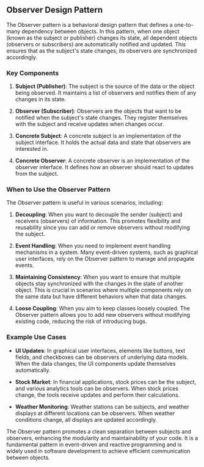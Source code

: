 ## Observer Design Pattern

The Observer pattern is a behavioral design pattern that defines a one-to-many dependency between objects. In this pattern, when one object (known as the subject or publisher) changes its state, all dependent objects (observers or subscribers) are automatically notified and updated. This ensures that as the subject's state changes, its observers are synchronized accordingly.

### Key Components

1. **Subject (Publisher)**: The subject is the source of the data or the object being observed. It maintains a list of observers and notifies them of any changes in its state.

2. **Observer (Subscriber)**: Observers are the objects that want to be notified when the subject's state changes. They register themselves with the subject and receive updates when changes occur.

3. **Concrete Subject**: A concrete subject is an implementation of the subject interface. It holds the actual data and state that observers are interested in.

4. **Concrete Observer**: A concrete observer is an implementation of the observer interface. It defines how an observer should react to updates from the subject.

### When to Use the Observer Pattern

The Observer pattern is useful in various scenarios, including:

1. **Decoupling**: When you want to decouple the sender (subject) and receivers (observers) of information. This promotes flexibility and reusability since you can add or remove observers without modifying the subject.

2. **Event Handling**: When you need to implement event handling mechanisms in a system. Many event-driven systems, such as graphical user interfaces, rely on the Observer pattern to manage and propagate events.

3. **Maintaining Consistency**: When you want to ensure that multiple objects stay synchronized with the changes in the state of another object. This is crucial in scenarios where multiple components rely on the same data but have different behaviors when that data changes.

4. **Loose Coupling**: When you aim to keep classes loosely coupled. The Observer pattern allows you to add new observers without modifying existing code, reducing the risk of introducing bugs.

### Example Use Cases

- **UI Updates**: In graphical user interfaces, elements like buttons, text fields, and checkboxes can be observers of underlying data models. When the data changes, the UI components update themselves automatically.

- **Stock Market**: In financial applications, stock prices can be the subject, and various analytics tools can be observers. When stock prices change, the tools receive updates and perform their calculations.

- **Weather Monitoring**: Weather stations can be subjects, and weather displays at different locations can be observers. When weather conditions change, all displays are updated accordingly.

The Observer pattern promotes a clean separation between subjects and observers, enhancing the modularity and maintainability of your code. It is a fundamental pattern in event-driven and reactive programming and is widely used in software development to achieve efficient communication between objects.